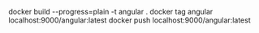 docker build --progress=plain -t angular .
docker tag angular localhost:9000/angular:latest
docker push localhost:9000/angular:latest